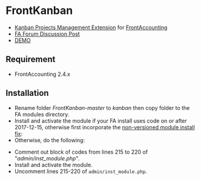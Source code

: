 # FrontKanban

* [Kanban Projects Management Extension](https://github.com/notrinos/FrontKanban) for [FrontAccounting](http://frontaccounting.com/)
* [FA Forum Discussion Post](http://frontaccounting.com/punbb/viewtopic.php?id=7162)
* [DEMO](http://notrinos.webstarterz.com/act/index.php)

Requirement
-----------
- FrontAccounting 2.4.x

Installation
------------
- Rename folder *FrontKanban-master* to *kanban* then copy folder to the FA modules directory.
- Install and activate the module if your FA install uses code on or after 2017-12-15, otherwise first incorporate the [non-versioned module install fix](http://frontaccounting.com/punbb/viewtopic.php?id=6986):
- Otherwise, do the following:

* Comment out block of codes from lines 215 to 220 of "*admin/inst_module.php*".
* Install and activate the module.
* Uncomment lines 215-220 of `admin/inst_module.php`.
